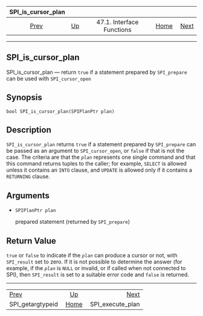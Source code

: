 <!--?xml version="1.0" encoding="UTF-8" standalone="no"?-->

|                 SPI\_is\_cursor\_plan                 |                                                      |                           |                                                       |                                                       |
| :---------------------------------------------------: | :--------------------------------------------------- | :-----------------------: | ----------------------------------------------------: | ----------------------------------------------------: |
| [Prev](spi-spi-getargtypeid.html "SPI_getargtypeid")  | [Up](spi-interface.html "47.1. Interface Functions") | 47.1. Interface Functions | [Home](index.html "PostgreSQL 17devel Documentation") |  [Next](spi-spi-execute-plan.html "SPI_execute_plan") |

***

## SPI\_is\_cursor\_plan

SPI\_is\_cursor\_plan — return `true` if a statement prepared by `SPI_prepare` can be used with `SPI_cursor_open`

## Synopsis

    bool SPI_is_cursor_plan(SPIPlanPtr plan)

## Description

`SPI_is_cursor_plan` returns `true` if a statement prepared by `SPI_prepare` can be passed as an argument to `SPI_cursor_open`, or `false` if that is not the case. The criteria are that the *`plan`* represents one single command and that this command returns tuples to the caller; for example, `SELECT` is allowed unless it contains an `INTO` clause, and `UPDATE` is allowed only if it contains a `RETURNING` clause.

## Arguments

* `SPIPlanPtr plan`

    prepared statement (returned by `SPI_prepare`)

## Return Value

`true` or `false` to indicate if the *`plan`* can produce a cursor or not, with `SPI_result` set to zero. If it is not possible to determine the answer (for example, if the *`plan`* is `NULL` or invalid, or if called when not connected to SPI), then `SPI_result` is set to a suitable error code and `false` is returned.

***

|                                                       |                                                       |                                                       |
| :---------------------------------------------------- | :---------------------------------------------------: | ----------------------------------------------------: |
| [Prev](spi-spi-getargtypeid.html "SPI_getargtypeid")  |  [Up](spi-interface.html "47.1. Interface Functions") |  [Next](spi-spi-execute-plan.html "SPI_execute_plan") |
| SPI\_getargtypeid                                     | [Home](index.html "PostgreSQL 17devel Documentation") |                                    SPI\_execute\_plan |
